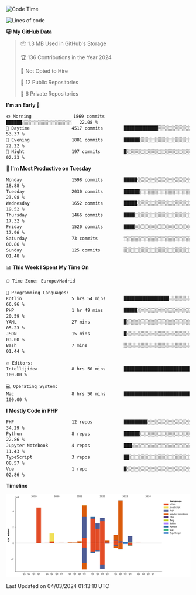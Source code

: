 <!--START_SECTION:waka-->
![Code Time](http://img.shields.io/badge/Code%20Time-69%20hrs%2036%20mins-blue)

![Lines of code](https://img.shields.io/badge/From%20Hello%20World%20I%27ve%20Written-27.3%20million%20lines%20of%20code-blue)

**🐱 My GitHub Data** 

> 📦 1.3 MB Used in GitHub's Storage 
 > 
> 🏆 136 Contributions in the Year 2024
 > 
> 🚫 Not Opted to Hire
 > 
> 📜 12 Public Repositories 
 > 
> 🔑 6 Private Repositories 
 > 
**I'm an Early 🐤** 

```text
🌞 Morning                1869 commits        ██████░░░░░░░░░░░░░░░░░░░   22.08 % 
🌆 Daytime                4517 commits        █████████████░░░░░░░░░░░░   53.37 % 
🌃 Evening                1881 commits        ██████░░░░░░░░░░░░░░░░░░░   22.22 % 
🌙 Night                  197 commits         █░░░░░░░░░░░░░░░░░░░░░░░░   02.33 % 
```
📅 **I'm Most Productive on Tuesday** 

```text
Monday                   1598 commits        █████░░░░░░░░░░░░░░░░░░░░   18.88 % 
Tuesday                  2030 commits        ██████░░░░░░░░░░░░░░░░░░░   23.98 % 
Wednesday                1652 commits        █████░░░░░░░░░░░░░░░░░░░░   19.52 % 
Thursday                 1466 commits        ████░░░░░░░░░░░░░░░░░░░░░   17.32 % 
Friday                   1520 commits        ████░░░░░░░░░░░░░░░░░░░░░   17.96 % 
Saturday                 73 commits          ░░░░░░░░░░░░░░░░░░░░░░░░░   00.86 % 
Sunday                   125 commits         ░░░░░░░░░░░░░░░░░░░░░░░░░   01.48 % 
```


📊 **This Week I Spent My Time On** 

```text
🕑︎ Time Zone: Europe/Madrid

💬 Programming Languages: 
Kotlin                   5 hrs 54 mins       █████████████████░░░░░░░░   66.96 % 
PHP                      1 hr 49 mins        █████░░░░░░░░░░░░░░░░░░░░   20.59 % 
YAML                     27 mins             █░░░░░░░░░░░░░░░░░░░░░░░░   05.23 % 
JSON                     15 mins             █░░░░░░░░░░░░░░░░░░░░░░░░   03.00 % 
Bash                     7 mins              ░░░░░░░░░░░░░░░░░░░░░░░░░   01.44 % 

🔥 Editors: 
Intellijidea             8 hrs 50 mins       █████████████████████████   100.00 % 

💻 Operating System: 
Mac                      8 hrs 50 mins       █████████████████████████   100.00 % 
```

**I Mostly Code in PHP** 

```text
PHP                      12 repos            █████████░░░░░░░░░░░░░░░░   34.29 % 
Python                   8 repos             ██████░░░░░░░░░░░░░░░░░░░   22.86 % 
Jupyter Notebook         4 repos             ███░░░░░░░░░░░░░░░░░░░░░░   11.43 % 
TypeScript               3 repos             ██░░░░░░░░░░░░░░░░░░░░░░░   08.57 % 
Vue                      1 repo              █░░░░░░░░░░░░░░░░░░░░░░░░   02.86 % 
```



**Timeline**

![Lines of Code chart](https://raw.githubusercontent.com/danisoronellas/danisoronellas/main/assets/bar_graph.png)


 Last Updated on 04/03/2024 01:13:10 UTC
<!--END_SECTION:waka-->
